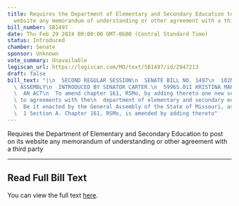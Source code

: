 ```yaml
---
title: Requires the Department of Elementary and Secondary Education to post on its
  website any memorandum of understanding or other agreement with a third party
bill_number: SB1497
date: Thu Feb 29 2024 00:00:00 GMT-0600 (Central Standard Time)
status: Introduced
chamber: Senate
sponsor: Unknown
vote_summary: Unavailable
legiscan_url: https://legiscan.com/MO/text/SB1497/id/2947213
draft: false
bill_text: "|\n  SECOND REGULAR SESSION\n  SENATE BILL NO. 1497\n  102ND GENERA L\
  \ ASSEMBLY\n  INTRODUCED BY SENATOR CARTER.\n  5996S.01I KRISTINA MARTIN, Secretary\n\
  \  AN ACT\n  To amend chapter 161, RSMo, by adding thereto one new section relating\
  \ to agreements with the\n  department of elementary and secondary education.\n\
  \  Be it enacted by the General Assembly of the State of Missouri, as follows:\n\
  \  1 Section A. Chapter 161, RSMo, is amended by adding thereto"
---
```

Requires the Department of Elementary and Secondary Education to post on its website any memorandum of understanding or other agreement with a third party

---

## Read Full Bill Text

You can view the full text [here](https://legiscan.com/MO/text/SB1497/id/2947213).
